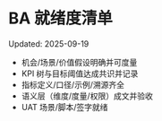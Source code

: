 # BA 就绪度清单

Updated: 2025-09-19

- 机会/场景/价值假设明确并可度量
- KPI 树与目标阈值达成共识并记录
- 指标定义/口径/示例/溯源齐全
- 语义层（维度/度量/权限）成文并验收
- UAT 场景/脚本/签字就绪

